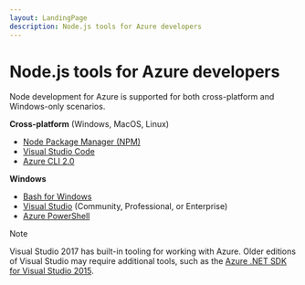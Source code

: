 ```yaml
---
layout: LandingPage
description: Node.js tools for Azure developers
---
```


# Node.js tools for Azure developers

Node development for Azure is supported for both cross-platform and Windows-only scenarios.

**Cross-platform** (Windows, MacOS, Linux)
* [Node Package Manager (NPM)](https://nodejs.org)
* [Visual Studio Code](http://code.visualstudio.com/)
* [Azure CLI 2.0](https://docs.microsoft.com/cli/azure/overview)
 
**Windows**
* [Bash for Windows](bash-for-windows.md)
* [Visual Studio](https://www.visualstudio.com/downloads/) (Community, Professional, or Enterprise)
* [Azure PowerShell](https://docs.microsoft.com/azure/powershell-install-configure)

>[!NOTE]
> Visual Studio 2017 has built-in tooling for working with Azure.  Older editions of Visual Studio may require additional tools, such as the [Azure .NET SDK for Visual Studio 2015](http://go.microsoft.com/fwlink/?LinkId=518003).
